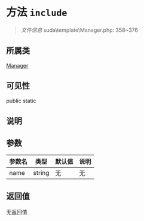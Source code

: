 # 方法 `include`

> *文件信息* suda\template\Manager.php: 358~376

## 所属类 

[Manager](../Manager.md)

## 可见性

 public static

## 说明



## 参数


| 参数名 | 类型 | 默认值 | 说明 |
|--------|-----|-------|-------|
| name |  string | 无 | 无 |



## 返回值

无返回值
